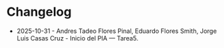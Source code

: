 
# Changelog

* 2025-10-31 - Andres Tadeo Flores Pinal, Eduardo Flores Smith, Jorge Luis Casas Cruz - Inicio del PIA — Tarea5.
